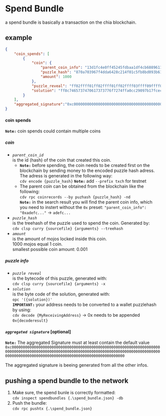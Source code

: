# Spend Bundle
a spend bundle is basically a transaction on the chia blockchain.

## example
```json
{
    "coin_spends": [
        {
            "coin": {
                "parent_coin_info": "13d1fc4e0ff45245fdbaa1df4cb60896111a5387ea6952e0917a2fc35b4056b5",
                "puzzle_hash": "870a703967f4dda6428c214f01c5fb8bd093b61fde553429d7fd9bd908a96698",
                "amount": 1000
            },
            "puzzle_reveal": "ff02ffff01ff02ffff01ff02ffff03ffff09ffff0bff0b80ff0580ffff01ff04ffff04ff02ffff04ff17ffff04ff2fff80808080ff8080ffff01ff08ffff018c4261642070617373776f72648080ff0180ffff04ffff0133ff018080ffff04ffff01a094ac5813105c9887c263df59d0145af2b4df7b49969a08fba624e55eec25d6b1ff018080",
            "solution": "ff8c7465737470617373776f7274ffa0cc29097b17fcecc17109d57b6509ba189aac40adc58f6fa1266f91a491ad7bdfff8203e880"
        }
    ],
    "aggregated_signature":"0xc00000000000000000000000000000000000000000000000000000000000000000000000000000000000000000000000000000000000000000000000000000000000000000000000000000000000000000000000000000000000000000000000"
}
```
#### coin spends
**`Note:`** coin spends could contain multiple coins
##### coin
- *`parent_coin_id`*  
    is the id (hash) of the coin that created this coin.  
    - **`Note:`** before spending, the coin needs to be created first on the blockchain by sending money to the encoded puzzle hash adress. The adress is generated in  the following way:  
    `cdv encode {puzzle_hash}` **`Note:`** add `--prefix txch` for testnet  
    - The parent coin can be obtained from the blockchain like the following:  
    `cdv rpc coinrecords --by puzhash {puzzle_hash} -nd`  
    **`Note:`** in the search result you will find the parent coin info, which you need to instert without the `0x` preset:
    `"parent_coin_info": "0xadefc..."` -> `adefc...`
- *`puzzle_hash`*   
    is the treehash of the puzzle used to spend the coin. Generated by:  
    `cdv clsp curry {sourcefile} {arguments} --treehash`
- *`amount`*  
    is the amount of mojos locked inside this coin.  
    1000 mojos equal 1 coin.  
    smallest possible coin amount: 0.001

##### puzzle info
- *`puzzle reveal`*  
    is the bytecode of this puzzle, generated with:  
    `cdv clsp curry {sourcefile} {arguments} -x`
- *`solution`*  
    is the byte code of the solution, generated with:  
    `opc '({solution})'`  
    **`IMPORTANT:`** your address needs to be converted to a wallet puzzlehash by using:  
    `cdv decode {MyReceivingAddress}` -> 0x needs to be appended `0x{decoderesult}`

#### *`aggregated signature`* [optional]
**`Note:`** The aggregated Signature must at least contain the default value `0xc00000000000000000000000000000000000000000000000000000000000000000000000000000000000000000000000000000000000000000000000000000000000000000000000000000000000000000000000000000000000000000000000`  

The aggregated signature is beeing generated from all the other infos.

## pushing a spend bundle to the network
1. Make sure, the spend bunle is correctly formatted:  
    `cdv inspect spendbundles {.\spend_bundle.json} -db`
2. Push the bundle:  
    `cdv rpc pushtx {.\spend_bundle.json}`